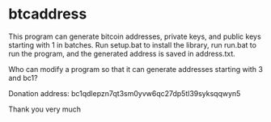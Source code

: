 # btcaddress

This program can generate bitcoin addresses, private keys, and public keys starting with 1 in batches. Run setup.bat to install the library, run run.bat to run the program, and the generated address is saved in address.txt.

Who can modify a program so that it can generate addresses starting with 3 and bc1?


Donation address: bc1qdlepzn7qt3sm0yvw6qc27dp5tl39syksqqwyn5

Thank you very much
